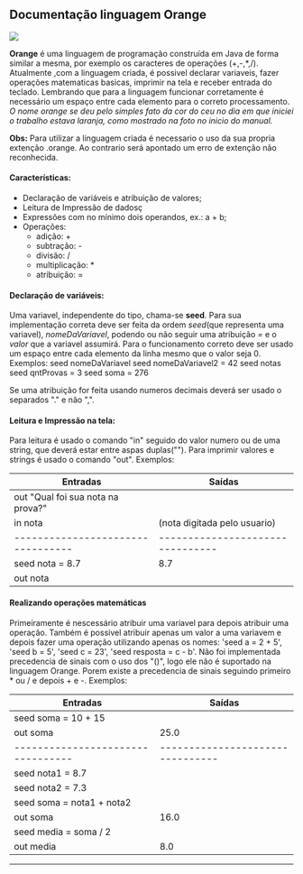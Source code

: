 ## Documentação linguagem Orange

![](https://github.com/leobsilva/Orange-lang/blob/main/orange.jpg)

**Orange** é uma linguagem de programação construída em Java de forma similar a mesma, por exemplo os caracteres de operações (+,-,*,/). Atualmente ,com a linguagem 
criada, é possivel declarar variaveis, fazer operações matematicas basicas, imprimir na tela e receber entrada do teclado. Lembrando que para a linguagem funcionar 
corretamente é necessário um espaço entre cada elemento para o correto processamento. *O nome orange se deu pelo simples fato da cor do ceu no dia em que iniciei o 
trabalho estava laranja, como mostrado na foto no inicio do manual.*

**Obs:** Para utilizar a linguagem criada é necessario o uso da sua propria extenção .orange. Ao contrario será apontado um erro de extenção não reconhecida.

#### Características:
* Declaração de variáveis e atribuição de valores;
* Leitura de Impressão de dadosç
* Expressões com no mínimo dois operandos, ex.: a + b;
* Operações:
  * adição: +
  * subtração: -
  * divisão: /
  * multiplicação: *
  * atribuição: =


#### Declaração de variáveis:
Uma variavel, independente do tipo, chama-se **seed**. Para sua implementação correta deve ser feita da ordem *seed*(que representa uma variavel), *nomeDaVariavel*,
podendo ou não seguir uma atribuição *=* e o *valor* que a variavel assumirá. Para o funcionamento correto deve ser usado um espaço entre cada elemento da linha 
mesmo que o valor seja 0.
Exemplos:
seed nomeDaVariavel
seed nomeDaVariavel2 = 42
seed notas
seed qntProvas = 3
seed soma = 276
    
Se uma atribuição for feita usando numeros decimais deverá ser usado o separados "." e não ",".

#### Leitura e Impressão na tela:
Para leitura é usado o comando "in" seguido do valor numero ou de uma string, que deverá estar entre aspas duplas(""). Para imprimir valores e strings é usado o 
comando "out".
Exemplos:

Entradas                         |Saídas
---------------------------------|--------------------------------
out "Qual foi sua nota na prova?"|
in nota                          | (nota digitada pelo usuario)
---------------------------------|--------------------------------
seed nota = 8.7                  | 8.7
out nota                         | 



#### Realizando operações matemáticas
Primeiramente é nescessário atribuir uma variavel para depois atribuir uma operação.  Também é possivel atribuir apenas um valor a uma variavem e depois fazer uma
operação utilizando apenas os nomes: 'seed a = 2 + 5', 'seed b = 5', 'seed c = 23', 'seed resposta = c - b'. Não foi implementada precedencia de sinais com o uso dos
"()", logo ele não é suportado na linguagem Orange. Porem existe a precedencia de sinais seguindo primeiro * ou / e depois + e -.
Exemplos:

Entradas                         |Saídas
---------------------------------|--------------------------------
seed soma = 10 + 15              |
out soma                         | 25.0
---------------------------------|--------------------------------
seed nota1 = 8.7                 | 
seed nota2 = 7.3                 |
seed soma = nota1 + nota2        | 
out soma                         | 16.0 
seed media = soma / 2            |
out media                        | 8.0


  
-----------------------------------------------------------------------------------------------------------------------------
